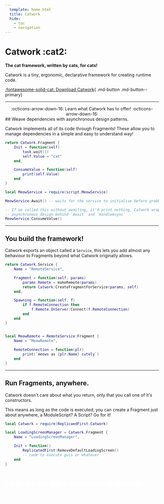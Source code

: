 ```yaml
---
  template: home.html
  title: Catwork
  hide:
    - toc
    - navigation
---
```


<div id="catworkdoc-home" markdown>
<p id="catworkdoc-contentgradient" />
<div id="catworkdoc-lower-bg" markdown>
<div id="catworkdoc-margin" markdown>
<div id="catworkdoc-homeInner" markdown>
<h1 id="catworkdoc-noMarginBig" markdown>Catwork :cat2:</h1>
<b id="catworkdoc-noMarginBig">The cat framework, written by cats, for cats!</b>
<p id="catworkdoc-noMargin">Catwork is a tiny, ergonomic, declarative framework for creating runtime code.</p>
</div>

[:fontawesome-solid-cat: Download Catwork](https://github.com/metatablecatgames/catwork/releases/download/v0.4.4/catwork.rbxm){ .md-button .md-button--primary}

---

<div align="center" markdown>
:octicons-arrow-down-16: Learn what Catwork has to offer! :octicons-arrow-down-16:
</div>

</div>
</div>
</div>

<div id="catworkdoc-content" markdown>
## Weave dependencies with asynchronous design patterns.

Catwork implements all of its code through Fragments! These allow you to manage
dependencies in a simple and easy to understand way!

```lua title="MeowService.lua"
return Catwork.Fragment {
	Init = function(self)
		task.wait(1)
		self.Value = "cat"
	end,

	ConsumeValue = function(self)
		print(self.Value)
	end
}
```

```lua
local MeowService = require(script.MeowService)

MeowService:Await() -- waits for the service to initialise before grabbing the value

-- If we called this without awaiting, it'd print nothing, Catwork wraps messy
-- asynchronous design behind `Await` and `HandleAsync`
MeowService:ConsumeValue()
```

---

## You build the framework!

Catwork exports an object called a `Service`, this lets you add almost any
behaviour to Fragments beyond what Catwork originally allows.

```lua title="RemoteService.lua"
return Catwork.Service {
	Name = "RemoteService",

	Fragment = function(self, params)
		params.Remote = makeRemote(params)
		return Catwork:CreateFragmentForService(params, self)
	end,

	Spawning = function(self, f)
		if f.RemoteConnection then
			f.Remote.OnServer:Connect(f.RemoteConnection)
		end
	end
}
```

```lua

local MeowRemote = RemoteService:Fragment {
	Name = "MeowRemote",
	
	RemoteConnection = function(plr)
		print(`meows as {plr.Name} cutely`)
	end
}
```

---

## Run Fragments, anywhere.

Catwork doesn't care about what you return, only that you call one of it's
constructors.

This means as long as the code is executed, you can create a Fragment just about
anywhere, a ModuleScript? A Script? Go for it!

```lua title="LocalScript in ReplicatedFirst"
local Catwork = require(ReplicaedFirst.Catwork)

local LoadingScreenManager = Catwork.Fragment {
	Name = "LoadingScreenManager",

	Init = function()
		ReplicatedFirst:RemoveDefaultLoadingScreen()
		-- code to execute guis or whatever
	end
}
```

</div>

<div id="catworkdoc-secondary-bg" markdown>
<div id="catworkdoc-margin" markdown>
<div id="catworkdoc-content" markdown>

<h1 style="color: #fff">Lets go on an adventure together</h1>

<p style="margin-bottom: 0; color:#ffffffb3">Ready to start with Catwork? Then lets go into the tutorials!</p>
</div>
</div>
</div>
